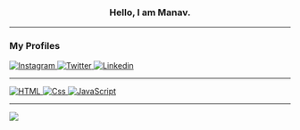 <h3 align = 'center'>Hello, I am Manav.</h3>
<hr>
<h3>My Profiles</h3>
<a href="https://www.instagram.com/mann__pahilwani/">
    <img alt="Instagram" src="https://img.shields.io/badge/Instagram-E4405F?logo=instagram&logoColor=white&style=flat-square"/>
<a href="https://twitter.com/MannPahilwani">
    <img alt="Twitter"src="https://img.shields.io/badge/Twitter-1DA1F2?logo=twitter&logoColor=white&style=flat-square"/>
 <a href="https://www.linkedin.com/in/manav-pahilwani-a81a25207/">
    <img alt="Linkedin"src="https://img.shields.io/badge/linkedin-0077B5?logo=linkedin&logoColor=white&style=flat-square"/>
<hr>
<img alt="HTML" src="https://img.shields.io/badge/HTML-E34F26?logo=html5&logoColor=white&style=flat-square" />
<img alt="Css" src="https://img.shields.io/badge/CSS-1572B6?logo=css3&logoColor=white&style=flat-square" />
<img alt="JavaScript" src="https://img.shields.io/badge/JavaScript-F7DF1E?logo=javascript&logoColor=white&style=flat-square" />
<hr>
<img src="https://github-readme-stats.vercel.app/api?username=Hamilton122002" />
